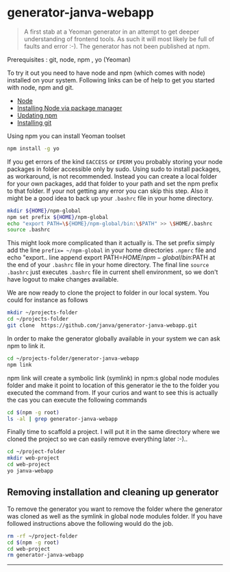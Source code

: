 # generator-janva-webapp 
> A first stab at a Yeoman generator in an attempt to get deeper understanding of frontend tools. As such it will most likely be full of faults and error :-). The generator has not been published at npm.

Prerequisites : git, node, npm , yo (Yeoman)


To try it out you need to have node and npm (which comes with node) installed on your system. Following links can be of help to get you started with node, npm and git.

* [Node](https://nodejs.org)
* [Installing Node via package manager](https://nodejs.org/en/download/package-manager/)
* [Updating npm](https://docs.npmjs.com/getting-started/installing-node)
* [Installing git](https://git-scm.com/book/id/v2/Getting-Started-Installing-Git)

Using npm you can install Yeoman toolset 

```bash 
npm install -g yo
``` 

If you get errors of the kind `EACCESS` or `EPERM`  you probably storing your node packages in folder accessible only by sudo. Using sudo to install packages, as workaround, is not recommended. Instead you can create a local folder for your own packages, add that folder to your path and set the npm prefix to that folder. If 
your not getting any error you can skip this step. Also it might be a good idea to back up your `.bashrc` file in your home  directory.

```bash 
mkdir ${HOME}/npm-global
npm set prefix ${HOME}/npm-global
echo "export PATH=\${HOME}/npm-global/bin:\$PATH" >> \$HOME/.bashrc
source .bashrc
``` 
This might look more complicated than it actually is. The set prefix simply add the
line `prefix= ~/npm-global` in your home directories `.npmrc` file and echo "export.. line append export PATH=${HOME}/npm-global/bin:$PATH at the end of your `.bashrc` file  in your home directory. The final line  `source .bashrc` just executes `.bashrc` file in current shell environment, so we don't have logout to make changes available. 

We are now ready to clone the project to folder in our local system. You could for instance as follows

```bash 
mkdir ~/projects-folder
cd ~/projects-folder
git clone  https://github.com/janva/generator-janva-webapp.git
``` 

In order to make the generator globally available in your system we can ask npm to 
link it.

```bash 
cd ~/projects-folder/generator-janva-webapp
npm link
``` 
npm link will create a symbolic link (symlink) in npm:s global node modules folder and make it point to location of this generator ie the to the folder you executed the command from. If your curios and want to see this is actually the cas you can execute the following commands

```bash 
cd $(npm -g root)
ls -al | grep generator-janva-webapp 
``` 

Finally time to scaffold a project. I will put it in the same directory where we cloned the project so we can easily remove everything later :-)..

```bash 
cd ~/project-folder
mkdir web-project
cd web-project
yo janva-webapp
``` 

## Removing installation and cleaning up generator

To remove the generator you want to remove the folder where the generator was cloned as well as the symlink in global node modules folder. If you have followed instructions above the following would do the job. 

```bash 
rm -rf ~/project-folder
cd $(npm -g root)
cd web-project
rm generator-janva-webapp
``` 
---